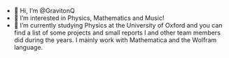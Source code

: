 - 👋 Hi, I’m @GravitonQ
- 👀 I’m interested in Physics, Mathematics and Music!
- 🌱 I’m currently studying Physics at the University of Oxford and you can find a list of some projects and small reports I and other team members did during the years. I mainly work with Mathematica and the Wolfram language.

